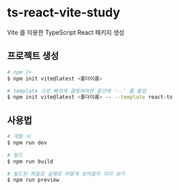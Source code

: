 # ts-react-vite-study

Vite 를 이용한 TypeScript React 패키지 생성

## 프로젝트 생성

```bash
# npm 7+
$ npm init vite@latest <폴더이름>

# template 으로 빠르게 결정하려면 중간에 '--' 를 붙임
$ npm init vite@latest <폴더이름> -- --template react-ts
```

## 사용법

```bash
# 개발 시
$ npm run dev

# 빌드
$ npm run build

# 빌드된 파일로 실제로 어떻게 보여질지 미리 보기
$ npm run preview
```

